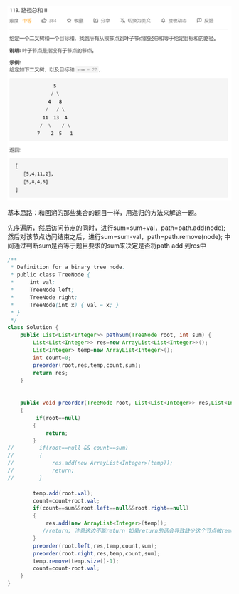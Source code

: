 <img src="113.路径总和.assets/image-20201115185535700.png" alt="image-20201115185535700" style="zoom: 50%;" />

基本思路：和回溯的那些集合的题目一样，用递归的方法来解这一题。

先序遍历，然后访问节点的同时，进行sum=sum+val，path=path.add(node);
然后对该节点访问结束之后，进行sum=sum-val，path=path.remove(node);
中间通过判断sum是否等于题目要求的sum来决定是否将path add 到res中

```java
/**
 * Definition for a binary tree node.
 * public class TreeNode {
 *     int val;
 *     TreeNode left;
 *     TreeNode right;
 *     TreeNode(int x) { val = x; }
 * }
 */
class Solution {
    public List<List<Integer>> pathSum(TreeNode root, int sum) {
        List<List<Integer>> res=new ArrayList<List<Integer>>();
        List<Integer> temp=new ArrayList<Integer>();
        int count=0;
        preorder(root,res,temp,count,sum);
        return res;
    }


    public void preorder(TreeNode root, List<List<Integer>> res,List<Integer> temp,int count,int sum)
    {
         if(root==null)
        {
            return;
        }
//        if(root==null && count==sum)
//        {
//            res.add(new ArrayList<Integer>(temp));
//            return;
//        }

        temp.add(root.val);
        count=count+root.val;
        if(count==sum&&root.left==null&&root.right==null)
        {
            res.add(new ArrayList<Integer>(temp));
           //return; 注意这边不能return 如果return的话会导致缺少这个节点被remove掉的情况 这个节点就一直存在于path中了
        }
        preorder(root.left,res,temp,count,sum);
        preorder(root.right,res,temp,count,sum);
        temp.remove(temp.size()-1);
        count=count-root.val;
    }
}
```

